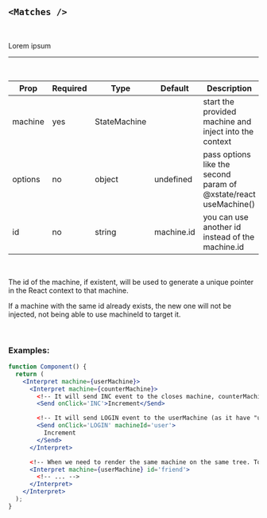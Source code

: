 ## `<Matches />`

<br/>

Lorem ipsum

---

<br/>

| Prop    | Required | Type         | Default    | Description                                                      |
| ------- | -------- | ------------ | ---------- | ---------------------------------------------------------------- |
| machine | yes      | StateMachine |            | start the provided machine and inject into the context           |
| options | no       | object       | undefined  | pass options like the second param of @xstate/react useMachine() |
| id      | no       | string       | machine.id | you can use another id instead of the machine.id                 |

<br/>

The id of the machine, if existent, will be used to generate a unique pointer in the React context to that machine.

If a machine with the same id already exists, the new one will not be injected, not being able to use machineId to target it.

<br/>

### Examples:

```jsx
function Component() {
  return (
    <Interpret machine={userMachine}>
      <Interpret machine={counterMachine}>
        <!-- It will send INC event to the closes machine, counterMachine -->
        <Send onClick='INC'>Increment</Send>

        <!-- It will send LOGIN event to the userMachine (as it have "user" as id) -->
        <Send onClick='LOGIN' machineId='user'>
          Increment
        </Send>
      </Interpret>

      <!-- When we need to render the same machine on the same tree. To be able to target it using machineId, we need to pass a different id to Interpret -->
      <Interpret machine={userMachine} id='friend'>
        <!-- ... -->
      </Interpret>
    </Interpret>
  );
}
```
